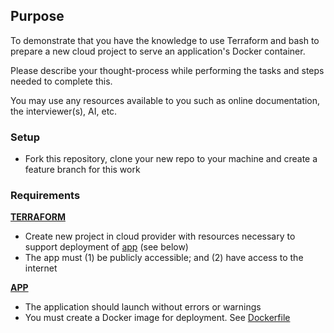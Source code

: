 ## Purpose

To demonstrate that you have the knowledge to use Terraform and bash to prepare a new cloud project to serve an application's Docker container.

Please describe your thought-process while performing the tasks and steps needed to complete this. 

You may use any resources available to you such as online documentation, the interviewer(s), AI, etc.

### Setup

- Fork this repository, clone your new repo to your machine and create a feature branch for this work

### Requirements

[**TERRAFORM**](./terraform)
- Create new project in cloud provider with resources necessary to support deployment of [app](./app) (see below)
- The app must (1) be publicly accessible; and (2) have access to the internet

[**APP**](./app)
- The application should launch without errors or warnings
- You must create a Docker image for deployment. See [Dockerfile](./app/Dockerfile)


